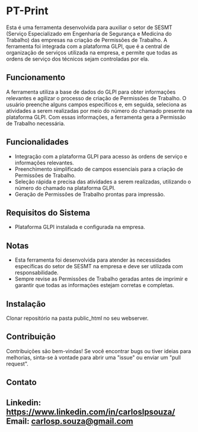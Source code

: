 # PT-Print

Esta é uma ferramenta desenvolvida para auxiliar o setor de SESMT (Serviço Especializado em Engenharia de Segurança e Medicina do Trabalho) das empresas na criação de Permissões de Trabalho. A ferramenta foi integrada com a plataforma GLPI, que é a central de organização de serviços utilizada na empresa, e permite que todas as ordens de serviço dos técnicos sejam controladas por ela.

## Funcionamento

A ferramenta utiliza a base de dados do GLPI para obter informações relevantes e agilizar o processo de criação de Permissões de Trabalho. O usuário preenche alguns campos específicos e, em seguida, seleciona as atividades a serem realizadas por meio do número do chamado presente na plataforma GLPI. Com essas informações, a ferramenta gera a Permissão de Trabalho necessária.

## Funcionalidades

- Integração com a plataforma GLPI para acesso às ordens de serviço e informações relevantes.
- Preenchimento simplificado de campos essenciais para a criação de Permissões de Trabalho.
- Seleção rápida e precisa das atividades a serem realizadas, utilizando o número do chamado na plataforma GLPI.
- Geração de Permissões de Trabalho prontas para impressão.

## Requisitos do Sistema

- Plataforma GLPI instalada e configurada na empresa.

## Notas

- Esta ferramenta foi desenvolvida para atender às necessidades específicas do setor de SESMT na empresa e deve ser utilizada com responsabilidade.
- Sempre revise as Permissões de Trabalho geradas antes de imprimir e garantir que todas as informações estejam corretas e completas.

## Instalação

Clonar repositório na pasta public_html no seu webserver.

## Contribuição

Contribuições são bem-vindas! Se você encontrar bugs ou tiver ideias para melhorias, sinta-se à vontade para abrir uma "issue" ou enviar um "pull request".

## Contato
Linkedin: https://www.linkedin.com/in/carloslpsouza/
Email: carlosp.souza@gmail.com
---
